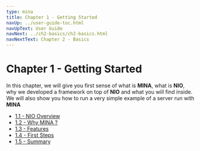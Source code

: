 ```yaml
---
type: mina
title: Chapter 1 - Getting Started
navUp: ../user-guide-toc.html
navUpText: User Guide
navNext: ../ch2-basics/ch2-basics.html
navNextText: Chapter 2 - Basics
---
```


# Chapter 1 - Getting Started

In this chapter, we will give you first sense of what is **MINA**, what is **NIO**, why we developed a framework on top of **NIO** and what you will find inside.
We will also show you how to run a very simple example of a server run with **MINA**

* [1.1 - NIO Overview](ch1.1-nio-overview.html)
* [1.2 - Why MINA ?](ch1.2-why-mina.html)
* [1.3 - Features](ch1.3-features.html)
* [1.4 - First Steps](ch1.4-first-steps.html)
* [1.5 - Summary](ch1.5-summary.html)
